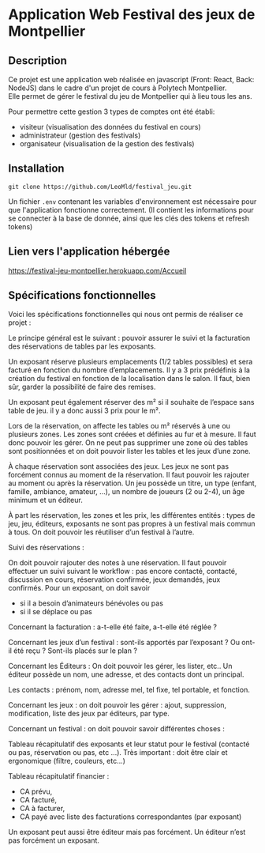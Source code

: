 # Application Web Festival des jeux de Montpellier
## Description
Ce projet est une application web réalisée en javascript (Front: React, Back: NodeJS) dans le cadre d'un projet de cours à Polytech Montpellier.  
Elle permet de gérer le festival du jeu de Montpellier qui à lieu tous les ans.  

Pour permettre cette gestion 3 types de comptes ont été établi:
- visiteur (visualisation des données du festival en cours)
- administrateur (gestion des festivals)
- organisateur (visualisation de la gestion des festivals)

## Installation

```
git clone https://github.com/LeoMld/festival_jeu.git
```

Un fichier ```.env``` contenant les variables d'environnement est nécessaire pour que l'application fonctionne correctement. (Il contient les informations pour se connecter à la base de donnée, ainsi que les clés des tokens et refresh tokens) 

## Lien vers l'application hébergée
https://festival-jeu-montpellier.herokuapp.com/Accueil

## Spécifications fonctionnelles
Voici les spécifications fonctionnelles qui nous ont permis de réaliser ce projet :

Le principe général est le suivant : pouvoir assurer le suivi et la facturation des réservations de tables par les exposants.


Un exposant réserve plusieurs emplacements (1/2 tables possibles) et sera facturé en fonction du nombre d’emplacements. Il y a 3 prix prédéfinis à la création du festival en fonction de la localisation dans le salon. Il faut, bien sûr, garder la possibilité de faire des remises.

Un exposant peut également réserver des m² si il souhaite de l’espace sans table de jeu. il y a donc aussi 3 prix pour le m².


Lors de la réservation, on affecte les tables ou m² réservés à une ou plusieurs zones. Les zones sont créées et définies au fur et à mesure. Il faut donc pouvoir les gérer. On ne peut pas supprimer une zone où des tables sont positionnées et on doit pouvoir lister les tables et les jeux d’une zone.

À chaque réservation sont associées des jeux. Les jeux ne sont pas forcément connus au moment de la réservation. Il faut pouvoir les rajouter au moment ou après la réservation. Un jeu possède un titre, un type (enfant, famille, ambiance, amateur, …), un nombre de joueurs (2 ou 2-4), un âge minimum et un éditeur. 


À part les réservation, les zones et les prix, les différentes entités : types de jeu, jeu, éditeurs, exposants ne sont pas propres à un festival mais commun à tous. On doit pouvoir les réutiliser d’un festival à l’autre.


Suivi des réservations : 

On doit pouvoir rajouter des notes à une réservation.
Il faut pouvoir effectuer un suivi suivant le workflow : pas encore contacté, contacté, discussion en cours, réservation confirmée, jeux demandés, jeux confirmés.
Pour un exposant, on doit savoir 
 - si il a besoin d’animateurs bénévoles ou pas
 - si il se déplace ou pas
 
Concernant la facturation : a-t-elle été faite, a-t-elle été réglée ?

Concernant les jeux d’un festival : sont-ils apportés par l’exposant ? Ou ont-il été reçu ? Sont-ils placés sur le plan ?

Concernant les Éditeurs : On doit pouvoir les gérer, les lister, etc.. Un éditeur possède un nom, une adresse, et des contacts dont un principal.

Les contacts : prénom, nom, adresse mel, tel fixe, tel portable, et fonction.

Concernant les jeux : on doit pouvoir les gérer : ajout, suppression, modification, liste des jeux par éditeurs, par type.

Concernant un festival : on doit pouvoir savoir différentes choses :

Tableau récapitulatif des exposants et leur statut pour le festival (contacté ou pas, réservation ou pas, etc ...). 
Très important : doit être clair et ergonomique (filtre, couleurs, etc…)


Tableau récapitulatif financier : 
 - CA prévu,
 - CA facturé, 
 - CA à facturer, 
 - CA payé avec liste des facturations correspondantes (par exposant)

Un exposant peut aussi être éditeur mais pas forcément. Un éditeur n’est pas forcément un exposant.
